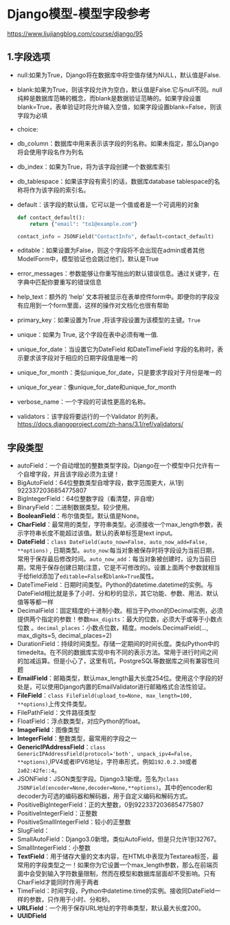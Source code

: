 # Django模型-模型字段参考

https://www.liujiangblog.com/course/django/95

## 1.字段选项

- null:如果为True，Django将在数据库中将空值存储为NULL，默认值是False.

- blank:如果为True，则该字段允许为空白，默认值是False.它与null不同。null纯粹是数据库范畴的概念，而blank是数据验证范畴的。如果字段设置blank=True，表单验证时将允许输入空值，如果字段设置blank=False，则该字段为必填

- choice:

- db_column：数据库中用来表示该字段的列名称。如果未指定，那么Django将会使用字段名作为列名

- db_index：如果为True，将为该字段创建一个数据库索引

- db_tablespace：如果该字段有索引的话，数据库database tablespace的名称将作为该字段的索引名。

- default：该字段的默认值，它可以是一个值或者是一个可调用的对象

  ```python
  def contact_default():
      return {"email": "to1@example.com"}
  
  contact_info = JSONField("ContactInfo", default=contact_default)
  ```

- editable：如果设置为False，则这个字段将不会出现在admin或者其他ModelForm中，模型验证也会跳过他们，默认是True

- error_messages：参数能够让你重写抛出的默认错误信息。通过关键字，在字典中匹配你要重写的错误信息

- help_text：额外的 ‘help' 文本将被显示在表单控件form中。即便你的字段没有应用到一个form里面，这样的操作对文档化也很有帮助

- primary_key：如果设置为True ,将该字段设置为该模型的主键。`True`

- unique：如果为 True, 这个字段在表中必须有唯一值.

- unique_for_date：当设置它为DateField 和DateTimeField 字段的名称时，表示要求该字段对于相应的日期字段值是唯一的

- unique_for_month：类似unique_for_date，只是要求字段对于月份是唯一的

- unique_for_year：像unique_for_date和unique_for_month

- verbose_name：一个字段的可读性更高的名称。

- validators：该字段将要运行的一个Validator 的列表。https://docs.djangoproject.com/zh-hans/3.1/ref/validators/

## 字段类型

- autoField：一个自动增加的整数类型字段。Django在一个模型中只允许有一个自增字段，并且该字段必须为主键！
- BigAutoField：64位整数类型自增字段，数字范围更大，从1到9223372036854775807
- BigIntegerField：64位整数字段（看清楚，非自增）
- BinaryField：二进制数据类型。较少使用。
- **BooleanField**：布尔值类型。默认值是None。
- **CharField**：最常用的类型，字符串类型。必须接收一个max_length参数，表示字符串长度不能超过该值。默认的表单标签是text input。
- **DateField**：`class DateField(auto_now=False, auto_now_add=False, **options)` , 日期类型。`auto_now`:每当对象被保存时将字段设为当前日期，常用于保存最后修改时间。`auto_now_add`：每当对象被创建时，设为当前日期，常用于保存创建日期(注意，它是不可修改的)。设置上面两个参数就相当于给field添加了`editable=False`和`blank=True`属性。
- DateTimeField：日期时间类型。Python的datetime.datetime的实例。与DateField相比就是多了小时、分和秒的显示，其它功能、参数、用法、默认值等等都一样
- DecimalField：固定精度的十进制小数。相当于Python的Decimal实例，必须提供两个指定的参数！参数`max_digits`：最大的位数，必须大于或等于小数点位数 。`decimal_places`：小数点位数，精度。models.DecimalField(..., max_digits=5, decimal_places=2)
- DurationField：持续时间类型。存储一定期间的时间长度。类似Python中的timedelta。在不同的数据库实现中有不同的表示方法。常用于进行时间之间的加减运算。但是小心了，这里有坑，PostgreSQL等数据库之间有兼容性问题
- **EmailField**：邮箱类型，默认max_length最大长度254位。使用这个字段的好处是，可以使用Django内置的EmailValidator进行邮箱格式合法性验证。
- **FileField**：`class FileField(upload_to=None, max_length=100, **options)`上传文件类型。
- FilePathField：文件路径类型
- FloatField：浮点数类型，对应Python的float。
- **ImageField**：图像类型
- **IntegerField**：整数类型，最常用的字段之一
- **GenericIPAddressField**：`class GenericIPAddressField(protocol='both', unpack_ipv4=False, **options)`,IPV4或者IPV6地址，字符串形式，例如`192.0.2.30`或者`2a02:42fe::4`。
- JSONField：JSON类型字段。Django3.1新增。签名为`class JSONField(encoder=None,decoder=None,**options)`。其中的encoder和decoder为可选的编码器和解码器，用于自定义编码和解码方式。
- PositiveBigIntegerField：正的大整数，0到9223372036854775807
- PositiveIntegerField：正整数
- PositiveSmallIntegerField：较小的正整数
- SlugField：
- SmallAutoField：Django3.0新增。类似AutoField，但是只允许1到32767。
- SmallIntegerField：小整数
- **TextField**：用于储存大量的文本内容，在HTML中表现为Textarea标签，最常用的字段类型之一！如果你为它设置一个max_length参数，那么在前端页面中会受到输入字符数量限制，然而在模型和数据库层面却不受影响。只有CharField才能同时作用于两者
- TimeField：时间字段，Python中datetime.time的实例。接收同DateField一样的参数，只作用于小时、分和秒。
- **URLField**：一个用于保存URL地址的字符串类型，默认最大长度200。
- **UUIDField**